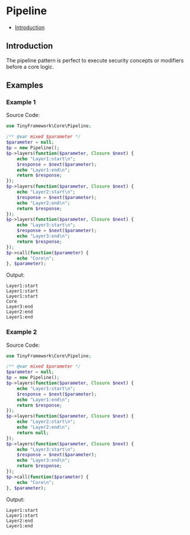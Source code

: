 # Pipeline

- [Introduction](#introduction)

## Introduction
The pipeline pattern is perfect to execute security concepts or modifiers before a core logic.

## Examples
### Example 1
Source Code:
```php
use TinyFramework\Core\Pipeline;

/** @var mixed $parameter */
$parameter = null;
$p = new Pipeline();
$p->layers(function($parameter, Closure $next) {
    echo "Layer1:start\n";
    $response = $next($parameter);
    echo "Layer1:end\n";
    return $response;
});
$p->layers(function($parameter, Closure $next) {
    echo "Layer2:start\n";
    $response = $next($parameter);
    echo "Layer2:end\n";
    return $response;
});
$p->layers(function($parameter, Closure $next) {
    echo "Layer3:start\n";
    $response = $next($parameter);
    echo "Layer3:end\n";
    return $response;
});
$p->call(function($parameter) {
    echo "Core\n";
}, $parameter);
```
Output:
```text
Layer1:start
Layer1:start
Layer1:start
Core
Layer3:end
Layer2:end
Layer1:end
```

### Example 2
Source Code:
```php
use TinyFramework\Core\Pipeline;

/** @var mixed $parameter */
$parameter = null;
$p = new Pipeline();
$p->layers(function($parameter, Closure $next) {
    echo "Layer1:start\n";
    $response = $next($parameter);
    echo "Layer1:end\n";
    return $response;
});
$p->layers(function($parameter, Closure $next) {
    echo "Layer2:start\n";
    echo "Layer2:end\n";
    return null;
});
$p->layers(function($parameter, Closure $next) {
    echo "Layer3:start\n";
    $response = $next($parameter);
    echo "Layer3:end\n";
    return $response;
});
$p->call(function($parameter) {
    echo "Core\n";
}, $parameter);
```
Output:
```text
Layer1:start
Layer1:start
Layer2:end
Layer1:end
```
